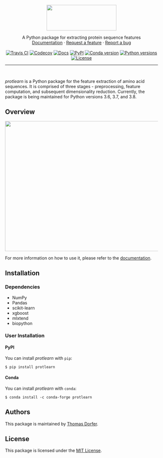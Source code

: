 <p align="center">
  <img src="https://raw.githubusercontent.com/tadorfer/protlearn/master/imgs/protlearn_logo.png" height="85" width="230">
</p>

<p align="center">
  A Python package for extracting protein sequence features
  <br>
  <a href="https://protlearn.readthedocs.io/en/latest/">Documentation</a>
  ·
  <a href="https://github.com/tadorfer/protlearn/issues/new?assignees=&labels=&template=feature_request.md&title=%5BNEW+FEATURE%5D">Request a feature</a>
  · 
  <a href="https://github.com/tadorfer/protlearn/issues/new?assignees=&labels=&template=bug_report.md&title=%5BBUG%5D">Report a bug</a>
  <br><br>
  <a href="https://travis-ci.org/tadorfer/protlearn"><img alt="Travis CI" src="https://img.shields.io/travis/tadorfer/protlearn"></a>
  <a href="https://codecov.io/gh/tadorfer/protlearn"><img alt="Codecov" src="https://codecov.io/gh/tadorfer/protlearn/branch/master/graph/badge.svg"></a>
  <a href="https://protlearn.readthedocs.io/en/latest/?badge=latest"><img alt="Docs" src="https://readthedocs.org/projects/protlearn/badge/?version=latest"></a> 
  <a href="https://pypi.org/project/protlearn/"><img alt="PyPI" src="https://img.shields.io/pypi/v/protlearn"></a>
  <a href="https://anaconda.org/conda-forge/protlearn"><img alt="Conda version" src="https://img.shields.io/conda/vn/conda-forge/protlearn.svg"></a>
  <a href="https://img.shields.io/pypi/pyversions/protlearn"><img alt="Python versions" src="https://img.shields.io/pypi/pyversions/protlearn"></a>  
  <a href="https://lbesson.mit-license.org/"><img alt="License" src="https://img.shields.io/badge/License-MIT-blue.svg"></a>   
</p>
<hr><br>

*protlearn* is a Python package for the feature extraction of amino acid sequences.
It is comprised of three stages - preprocessing, feature computation, and 
subsequent dimensionality reduction. Currently, the package is being maintained 
for Python versions 3.6, 3.7, and 3.8. 

## Overview

<p align="center">
  <img src="https://raw.githubusercontent.com/tadorfer/protlearn/master/imgs/protlearn_summary.png" height="430" width="624">
</p>

For more information on how to use it, please refer to the [documentation](https://protlearn.readthedocs.io/en/latest/).

## Installation

### Dependencies

- NumPy 
- Pandas 
- scikit-learn
- xgboost
- mlxtend
- biopython

### User Installation

#### PyPI

You can install _protlearn_ with `pip`:

```
$ pip install protlearn
```

#### Conda

You can install _protlearn_ with `conda`:

```
$ conda install -c conda-forge protlearn
```

## Authors

This package is maintained by [Thomas Dorfer](https://github.com/tadorfer).

## License

This package is licensed under the [MIT License](https://github.com/tadorfer/ProtLearn/blob/master/LICENSE).